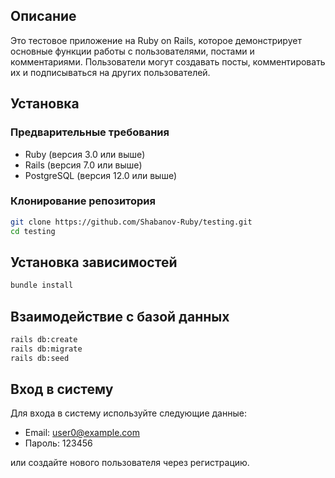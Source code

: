 ## Описание
Это тестовое приложение на Ruby on Rails, которое демонстрирует основные функции работы с пользователями, постами и комментариями. Пользователи могут создавать посты, комментировать их и подписываться на других пользователей.

## Установка

### Предварительные требования
- Ruby (версия 3.0 или выше)
- Rails (версия 7.0 или выше)
- PostgreSQL (версия 12.0 или выше)

### Клонирование репозитория
```bash
git clone https://github.com/Shabanov-Ruby/testing.git
cd testing
```

## Установка зависимостей 
```bash
bundle install
```

## Взаимодействие с базой данных
```bash
rails db:create
rails db:migrate
rails db:seed
```
## Вход в систему
Для входа в систему используйте следующие данные:

- Email: user0@example.com
- Пароль: 123456

или создайте нового пользователя через регистрацию. 
